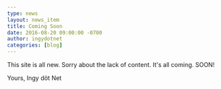 ```yaml
---
type: news
layout: news_item
title: Coming Soon
date: 2016-08-20 09:00:00 -0700
author: ingydotnet
categories: [blog]
---
```


This site is all new. Sorry about the lack of content. It's all coming. SOON!

Yours, Ingy döt Net
